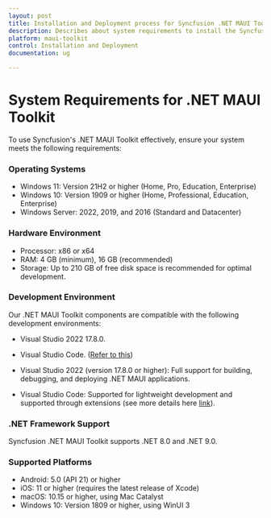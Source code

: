 ```yaml
---
layout: post
title: Installation and Deployment process for Syncfusion .NET MAUI Toolkit
description: Describes about system requirements to install the Syncfusion .NET MAUI Toolkit package and list of supported platforms. 
platform: maui-toolkit
control: Installation and Deployment
documentation: ug

---
```


# System Requirements for .NET MAUI Toolkit

To use Syncfusion's .NET MAUI Toolkit effectively, ensure your system meets the following requirements:

### Operating Systems

* Windows 11: Version 21H2 or higher (Home, Pro, Education, Enterprise)
* Windows 10: Version 1909 or higher (Home, Professional, Education, Enterprise)
* Windows Server: 2022, 2019, and 2016 (Standard and Datacenter)

### Hardware Environment

* Processor: x86 or x64
* RAM: 4 GB (minimum), 16 GB (recommended)
* Storage: Up to 210 GB of free disk space is recommended for optimal development.

### Development Environment

Our .NET MAUI Toolkit components are compatible with the following development environments:

* Visual Studio 2022 17.8.0.
* Visual Studio Code. ([Refer to this](https://devblogs.microsoft.com/visualstudio/announcing-the-dotnet-maui-extension-for-visual-studio-code/))

* Visual Studio 2022 (version 17.8.0 or higher): Full support for building, debugging, and deploying .NET MAUI applications.
* Visual Studio Code: Supported for lightweight development and supported through extensions (see more details here [link](https://devblogs.microsoft.com/visualstudio/announcing-the-dotnet-maui-extension-for-visual-studio-code/)).

### .NET Framework Support

Syncfusion .NET MAUI Toolkit supports .NET 8.0 and .NET 9.0.

### Supported Platforms

* Android: 5.0 (API 21) or higher
* iOS: 11 or higher (requires the latest release of Xcode)
* macOS: 10.15 or higher, using Mac Catalyst
* Windows 10: Version 1809 or higher, using WinUI 3
